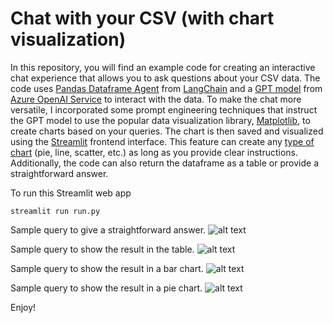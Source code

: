 # Chat with your CSV (with chart visualization)

In this repository, you will find an example code for creating an interactive chat experience that allows you to ask questions about your CSV data. The code uses [Pandas Dataframe Agent](https://python.langchain.com/docs/integrations/toolkits/pandas) from [LangChain](https://python.langchain.com/docs/get_started/introduction) and a [GPT model](https://learn.microsoft.com/en-us/azure/ai-services/openai/concepts/models) from [Azure OpenAI Service](https://learn.microsoft.com/en-us/azure/ai-services/openai/overview) to interact with the data. To make the chat more versatile, I incorporated some prompt engineering techniques that instruct the GPT model to use the popular data visualization library, [Matplotlib](https://matplotlib.org/stable/index.html), to create charts based on your queries. The chart is then saved and visualized using the [Streamlit](https://streamlit.io/) frontend interface. This feature can create any [type of chart](https://matplotlib.org/stable/plot_types/index.html) (pie, line, scatter, etc.) as long as you provide clear instructions. Additionally, the code can also return the dataframe as a table or provide a straightforward answer.

To run this Streamlit web app
```
streamlit run run.py
```

Sample query to give a straightforward answer.
![alt text](https://github.com/easonlai/chat_with_csv_streamlit_with_chart/blob/main/git-images/git-image-1.png)

Sample query to show the result in the table.
![alt text](https://github.com/easonlai/chat_with_csv_streamlit_with_chart/blob/main/git-images/git-image-2.png)

Sample query to show the result in a bar chart.
![alt text](https://github.com/easonlai/chat_with_csv_streamlit_with_chart/blob/main/git-images/git-image-3.png)

Sample query to show the result in a pie chart.
![alt text](https://github.com/easonlai/chat_with_csv_streamlit_with_chart/blob/main/git-images/git-image-4.png)

Enjoy!